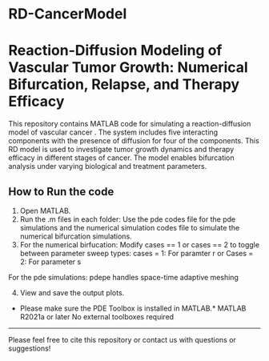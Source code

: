 # RD-CancerModel
# Reaction-Diffusion Modeling of Vascular Tumor Growth: Numerical Bifurcation, Relapse, and Therapy Efficacy
   This repository contains MATLAB code for simulating a reaction-diffusion model of vascular cancer . The system includes five interacting components with the presence of diffusion for four of the components. This RD model is used to investigate tumor growth dynamics and therapy efficacy in different stages of cancer. The model enables bifurcation analysis under varying biological and treatment parameters.

##  How to Run the code

1. Open MATLAB.
2. Run the .m files in each folder: Use the pde codes file for the pde simulations and the numerical simulation codes file to simulate the numerical bifurcation simulations. 
3. For the numerical birfucation:  Modify cases == 1 or cases == 2 to toggle between parameter sweep types:
cases = 1: For paramter r  or Cases = 2: For parameter s

For the pde simulations: 
 pdepe handles space-time adaptive meshing
 
4. View and save the output plots.

 * Please make sure the PDE Toolbox is installed in MATLAB.*
MATLAB R2021a or later
No external toolboxes required

---

Please feel free to cite this repository or contact us with questions or suggestions!

